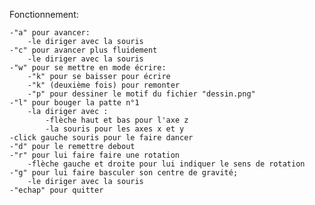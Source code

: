 Fonctionnement:

	-"a" pour avancer:
		-le diriger avec la souris
	-"c" pour avancer plus fluidement
		-le diriger avec la souris
	-"w" pour se mettre en mode écrire:
		-"k" pour se baisser pour écrire
		-"k" (deuxième fois) pour remonter
		-"p" pour dessiner le motif du fichier "dessin.png"
	-"l" pour bouger la patte n°1
		-la diriger avec :
			-flèche haut et bas pour l'axe z
			-la souris pour les axes x et y
	-click gauche souris pour le faire dancer
	-"d" pour le remettre debout
	-"r" pour lui faire faire une rotation
		-flèche gauche et droite pour lui indiquer le sens de rotation
	-"g" pour lui faire basculer son centre de gravité; 
		-le diriger avec la souris
	-"echap" pour quitter

